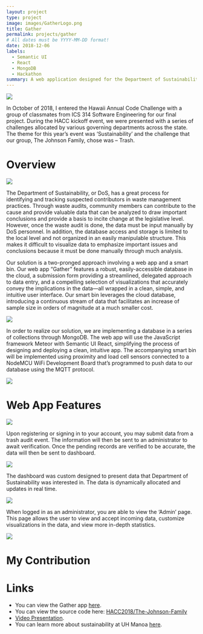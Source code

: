 ```yaml
---
layout: project
type: project
image: images/GatherLogo.png
title: Gather
permalink: projects/gather
# All dates must be YYYY-MM-DD format!
date: 2018-12-06
labels:
  - Semantic UI
  - React
  - MongoDB
  - Hackathon
summary: A web application designed for the Department of Sustainability at UH Manoa.
---
```


<img class="ui image centered" src="https://github.com/HACC2018/The-Johnson-Family/blob/master/app/public/images/gatherLogo.png?raw=true">

In October of 2018, I entered the Hawaii Annual Code Challenge with a group of classmates from ICS 314 Software Engineering for our final project. During the HACC kickoff event, we were presented with a series of challenges allocated by various governing departments across the state. The theme for this year’s event was ‘Sustainability’ and the challenge that our group, The Johnson Family, chose was – Trash. 

# Overview

<img class="ui image centered" src="../images/landing1.png">

The Department of Sustainability, or DoS, has a great process for identifying and tracking suspected contributors in waste management practices. Through waste audits, community members can contribute to the cause and provide valuable data that can be analyzed to draw important conclusions and provide a basis to incite change at the legislative level. However, once the waste audit is done, the data must be input manually by DoS personnel. In addition, the database access and storage is limited to the local level and not organized in an easily manipulable structure. This makes it difficult to visualize data to emphasize important issues and conclusions because it must be done manually through much analysis.

Our solution is a two-pronged approach involving a web app and a smart bin. Our web app “Gather” features a robust, easily-accessible database in the cloud, a submission form providing a streamlined, delegated approach to data entry, and a compelling selection of visualizations that accurately convey the implications in the data—all wrapped in a clean, simple, and intuitive user interface. Our smart bin leverages the cloud database, introducing a continuous stream of data that facilitates an increase of sample size in orders of magnitude at a much smaller cost.

<img class="ui image centered" src="../images/trashbin.jpg">

In order to realize our solution, we are implementing a database in a series of collections through MongoDB. The web app will use the JavaScript framework Meteor with Semantic UI React, simplifying the process of designing and deploying a clean, intuitive app. The accompanying smart bin will be implemented using proximity and load cell sensors connected to a NodeMCU WiFi Development Board that’s programmed to push data to our database using the MQTT protocol.

<img class="ui image centered" src="../images/landing4.png">

# Web App Features

<img class="ui image" src="../images/landing3.png">

Upon registering or signing in to your account, you may submit data from a trash audit event. The information will then be sent to an administrator to await verification. Once the pending records are verified to be accurate, the data will then be sent to dashboard.

<img class="ui image" src="../images/addbag.png">

The dashboard was custom designed to present data that Department of Sustainability was interested in. The data is dynamically allocated and updates in real time. 

<img class="ui image" src="../images/dashboard.png">

When logged in as an administrator, you are able to view the ‘Admin’ page. This page allows the user to view and accept incoming data, customize visualizations in the data, and view more in-depth statistics.

<img class="ui image" src="../images/admin.png">

# My Contribution



# Links

* You can view the Gather app [here](http://gather.meteorapp.com/#/).
* You can view the source code here: <a href="https://github.com/HACC2018/The-Johnson-Family"><i class="large github icon"></i>HACC2018/The-Johnson-Family</a>
* [Video Presentation](https://youtu.be/XZxnj_RrCKs).
* You can learn more about sustainability at UH Manoa [here](http://manoa.hawaii.edu/sustainability/).



